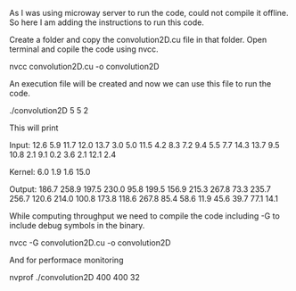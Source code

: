 As I was using microway server to run the code, could not compile it offline. So here I am adding the instructions to run this code.

Create a folder and copy the convolution2D.cu file in that folder. Open terminal and copile the code using nvcc.



nvcc convolution2D.cu -o convolution2D




An execution file will be created and now we can use this file to run the code.



./convolution2D 5 5 2




This will print 

Input:
  12.6   5.9  11.7  12.0  13.7
   3.0   5.0  11.5   4.2   8.3
   7.2   9.4   5.5   7.7  14.3
  13.7   9.5  10.8   2.1   9.1
   0.2   3.6   2.1  12.1   2.4

Kernel:
   6.0   1.9
   1.6  15.0

Output:
 186.7 258.9 197.5 230.0  95.8
 199.5 156.9 215.3 267.8  73.3
 235.7 256.7 120.6 214.0 100.8
 173.8 118.6 267.8  85.4  58.6
  11.9  45.6  39.7  77.1  14.1




While computing throughput we need to compile the code including -G to include debug symbols in the binary.



nvcc -G convolution2D.cu -o convolution2D



And for performace monitoring 


nvprof ./convolution2D 400 400 32